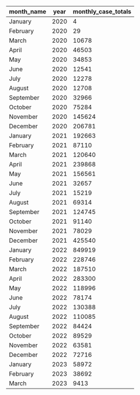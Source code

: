 |month_name|year|monthly_case_totals|
|---|---|---|
|January|2020|4|
|February|2020|29|
|March|2020|10678|
|April|2020|46503|
|May|2020|34853|
|June|2020|12541|
|July|2020|12278|
|August|2020|12708|
|September|2020|32966|
|October|2020|75284|
|November|2020|145624|
|December|2020|206781|
|January|2021|192663|
|February|2021|87110|
|March|2021|120640|
|April|2021|239868|
|May|2021|156561|
|June|2021|32657|
|July|2021|15219|
|August|2021|69314|
|September|2021|124745|
|October|2021|91140|
|November|2021|78029|
|December|2021|425540|
|January|2022|849919|
|February|2022|228746|
|March|2022|187510|
|April|2022|283300|
|May|2022|118996|
|June|2022|78174|
|July|2022|130388|
|August|2022|110085|
|September|2022|84424|
|October|2022|89529|
|November|2022|63581|
|December|2022|72716|
|January|2023|58972|
|February|2023|38692|
|March|2023|9413|
